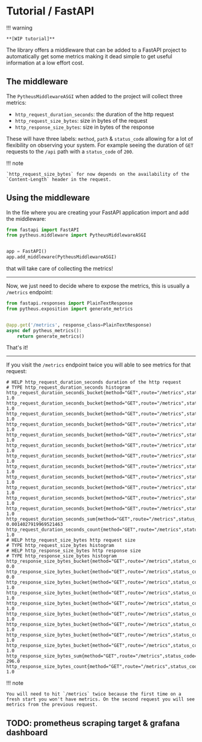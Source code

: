 # Tutorial / FastAPI

!!! warning

    **[WIP tutorial]**

The library offers a middleware that can be added to a FastAPI project to automatically get some metrics making it dead simple to get useful information at a low effort cost.

## The middleware

The `PytheusMiddlewareASGI` when added to the project will collect three metrics:

- `http_request_duration_seconds`: the duration of the http request
- `http_request_size_bytes`: size in bytes of the request
- `http_response_size_bytes`: size in bytes of the response

These will have three labels: `method`, `path` & `status_code` allowing for a lot of flexibility on observing your system. For example seeing the duration of `GET` requests to the `/api` path with a `status_code` of `200`.

!!! note

    `http_request_size_bytes` for now depends on the availability of the `Content-Length` header in the request.

## Using the middleware

In the file where you are creating your FastAPI application import and add the middleware:

```python
from fastapi import FastAPI
from pytheus.middleware import PytheusMiddlewareASGI


app = FastAPI()
app.add_middleware(PytheusMiddlewareASGI)
```

that will take care of collecting the metrics!

---

Now, we just need to decide where to expose the metrics, this is usually a `/metrics` endpoint:

```python
from fastapi.responses import PlainTextResponse
from pytheus.exposition import generate_metrics


@app.get('/metrics', response_class=PlainTextResponse)
async def pytheus_metrics():
    return generate_metrics()
```

That's it!

---

If you visit the `/metrics` endpoint twice you will able to see metrics for that request:

```
# HELP http_request_duration_seconds duration of the http request
# TYPE http_request_duration_seconds histogram
http_request_duration_seconds_bucket{method="GET",route="/metrics",status_code="200",le="0.005"} 1.0
http_request_duration_seconds_bucket{method="GET",route="/metrics",status_code="200",le="0.01"} 1.0
http_request_duration_seconds_bucket{method="GET",route="/metrics",status_code="200",le="0.025"} 1.0
http_request_duration_seconds_bucket{method="GET",route="/metrics",status_code="200",le="0.05"} 1.0
http_request_duration_seconds_bucket{method="GET",route="/metrics",status_code="200",le="0.1"} 1.0
http_request_duration_seconds_bucket{method="GET",route="/metrics",status_code="200",le="0.25"} 1.0
http_request_duration_seconds_bucket{method="GET",route="/metrics",status_code="200",le="0.5"} 1.0
http_request_duration_seconds_bucket{method="GET",route="/metrics",status_code="200",le="1"} 1.0
http_request_duration_seconds_bucket{method="GET",route="/metrics",status_code="200",le="2.5"} 1.0
http_request_duration_seconds_bucket{method="GET",route="/metrics",status_code="200",le="5"} 1.0
http_request_duration_seconds_bucket{method="GET",route="/metrics",status_code="200",le="10"} 1.0
http_request_duration_seconds_bucket{method="GET",route="/metrics",status_code="200",le="+Inf"} 1.0
http_request_duration_seconds_sum{method="GET",route="/metrics",status_code="200"} 0.0014027919969521463
http_request_duration_seconds_count{method="GET",route="/metrics",status_code="200"} 1.0
# HELP http_request_size_bytes http request size
# TYPE http_request_size_bytes histogram
# HELP http_response_size_bytes http response size
# TYPE http_response_size_bytes histogram
http_response_size_bytes_bucket{method="GET",route="/metrics",status_code="200",le="10.0"} 0.0
http_response_size_bytes_bucket{method="GET",route="/metrics",status_code="200",le="100.0"} 0.0
http_response_size_bytes_bucket{method="GET",route="/metrics",status_code="200",le="1000.0"} 1.0
http_response_size_bytes_bucket{method="GET",route="/metrics",status_code="200",le="10000.0"} 1.0
http_response_size_bytes_bucket{method="GET",route="/metrics",status_code="200",le="100000.0"} 1.0
http_response_size_bytes_bucket{method="GET",route="/metrics",status_code="200",le="1000000.0"} 1.0
http_response_size_bytes_bucket{method="GET",route="/metrics",status_code="200",le="10000000.0"} 1.0
http_response_size_bytes_bucket{method="GET",route="/metrics",status_code="200",le="100000000.0"} 1.0
http_response_size_bytes_bucket{method="GET",route="/metrics",status_code="200",le="+Inf"} 1.0
http_response_size_bytes_sum{method="GET",route="/metrics",status_code="200"} 296.0
http_response_size_bytes_count{method="GET",route="/metrics",status_code="200"} 1.0
```

!!! note

    You will need to hit `/metrics` twice because the first time on a fresh start you won't have metrics. On the second request you will see metrics from the previous request.

## TODO: prometheus scraping target & grafana dashboard
